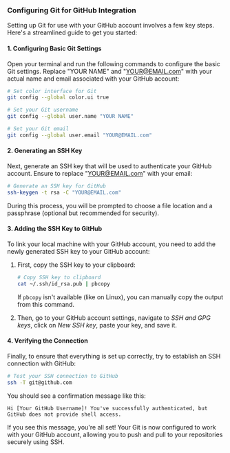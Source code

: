 ### Configuring Git for GitHub Integration

Setting up Git for use with your GitHub account involves a few key steps. Here's a streamlined guide to get you started:

#### 1. Configuring Basic Git Settings

Open your terminal and run the following commands to configure the basic Git settings. Replace "YOUR NAME" and "YOUR@EMAIL.com" with your actual name and email associated with your GitHub account:

```zsh
# Set color interface for Git
git config --global color.ui true

# Set your Git username
git config --global user.name "YOUR NAME"

# Set your Git email
git config --global user.email "YOUR@EMAIL.com"
```

#### 2. Generating an SSH Key

Next, generate an SSH key that will be used to authenticate your GitHub account. Ensure to replace "YOUR@EMAIL.com" with your email:

```zsh
# Generate an SSH key for GitHub
ssh-keygen -t rsa -C "YOUR@EMAIL.com"
```
During this process, you will be prompted to choose a file location and a passphrase (optional but recommended for security).

#### 3. Adding the SSH Key to GitHub

To link your local machine with your GitHub account, you need to add the newly generated SSH key to your GitHub account:

1. First, copy the SSH key to your clipboard:

   ```zsh
   # Copy SSH key to clipboard
   cat ~/.ssh/id_rsa.pub | pbcopy
   ```

   If `pbcopy` isn't available (like on Linux), you can manually copy the output from this command.

2. Then, go to your GitHub account settings, navigate to *SSH and GPG keys*, click on *New SSH key*, paste your key, and save it.

#### 4. Verifying the Connection

Finally, to ensure that everything is set up correctly, try to establish an SSH connection with GitHub:

```zsh
# Test your SSH connection to GitHub
ssh -T git@github.com
```

You should see a confirmation message like this:

```
Hi [Your GitHub Username]! You've successfully authenticated, but GitHub does not provide shell access.
```

If you see this message, you're all set! Your Git is now configured to work with your GitHub account, allowing you to push and pull to your repositories securely using SSH.
